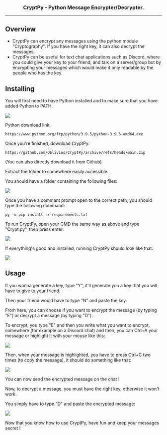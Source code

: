 <h3 align="center">
		CryptPy - Python Message Encrypter/Decrypter.
</h3>

---

## Overview

- CryptPy can encrypt any messages using the python module "Cryptography". If you have the right key, it can also decrypt the messages.
- CryptPy can be useful for text chat applications such as Discord, where you could give your key to your friend, and talk on a server/group but by encrypting your messages which would make it only readable by the people who has the key.

## Installing

You will first need to have Python installed and to make sure that you have added Python to PATH.

<img src="https://gyazo.com/e33ebaec93e235e7440600ec52b6f8a2.png">

Python download link:

`https://www.python.org/ftp/python/3.9.5/python-3.9.5-amd64.exe`

Once you're finished, download CryptPy:

`https://github.com/Oblivios/CryptPy/archive/refs/heads/main.zip`

(You can also directly download it from Github).

Extract the folder to somewhere easily accessible.

You should have a folder containing the following files:

<img src="https://gyazo.com/563bdf53bf0bfa2792bb7aebf7910eb1.png">

Once you have a commant prompt open to the correct path, you should type the following command:

`py -m pip install -r requirements.txt`

To run CryptPy, open your CMD the same way as above and type "Crypt.py", then press enter:

<img src="https://gyazo.com/4de4b644cc1a21397f242a589365b6bd.gif">

If everything's good and installed, running CryptPy should look like that:

<img src="https://gyazo.com/ca088ef9a7a462b9ff8481c9c4634144.png">

## Usage

If you wanna generate a key, type "Y", it'll generate you a key that you will have to give to your friend.

Then your friend would have to type "N" and paste the key.

From here, you can choose if you want to encrypt the message (by typing "E") or decrypt a message (by typing "D").

To encrypt, you type "E" and then you write what you want to encrypt, somewhere (for example on a Discord chat) and then, you can Ctrl+A your message or highlight it with your mouse like this:

<img src="https://gyazo.com/312a0a51af1fd1e03babf09b24d05961.gif">

Then, when your message is highlighted, you have to press Ctrl+C two times (to copy the message), it should do something like that:

<img src="https://gyazo.com/f8da797901179ccaf0c8d9e0f1cbe2a4.gif">

You can now send the encrypted message on the chat !

Now, to decrypt a message, you must have the right key, otherwise it won't work.

You simply have to type "D" and paste the encrypted message:

<img src="https://gyazo.com/0455d23d02045a9172190f6750010919.gif">

Now that you know how to use CryptPy, have fun and keep your messages secret !
